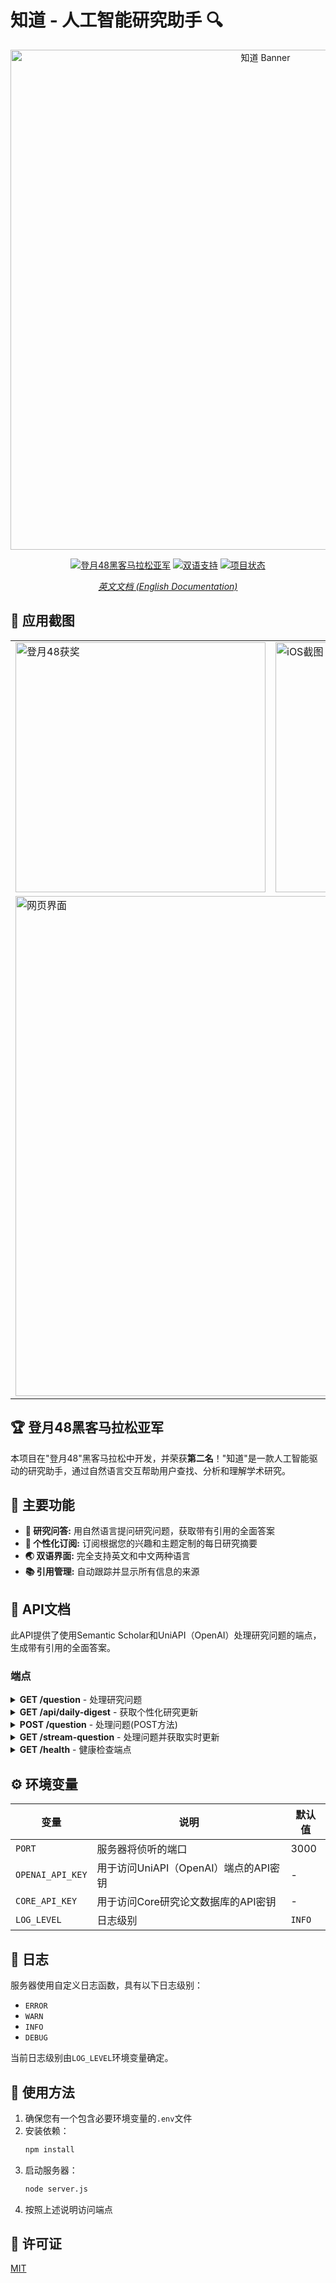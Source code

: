 # 知道 - 人工智能研究助手 🔍

<div align="center">
  <img src="https://github.com/user-attachments/assets/768f58e6-0e5a-4ecc-a837-721dc2ba4461" alt="知道 Banner" width="800"/>
  
  [![登月48黑客马拉松亚军](https://img.shields.io/badge/登月48-亚军-silver?style=for-the-badge)](https://github.com/ZigaoWang/ai-search)
  [![双语支持](https://img.shields.io/badge/双语支持-中文%20%7C%20English-blue?style=for-the-badge)](https://github.com/ZigaoWang/ai-search)
  [![项目状态](https://img.shields.io/badge/状态-活跃-brightgreen?style=for-the-badge)](https://github.com/ZigaoWang/ai-search)

  *[英文文档 (English Documentation)](README.md)*
</div>

## 📱 应用截图

<div align="center">
  <table>
    <tr>
      <td><img src="https://github.com/user-attachments/assets/e7b2880b-b80d-42ea-9ebf-ca81380c636b" alt="登月48获奖" width="400"/></td>
      <td><img src="https://github.com/user-attachments/assets/92417291-442f-4e97-bf75-591d1eebc573" alt="iOS截图" width="400"/></td>
    </tr>
    <tr>
      <td colspan="2"><img src="https://github.com/user-attachments/assets/7fa3a92d-b010-4870-9208-6294411140e3" alt="网页界面" width="800"/></td>
    </tr>
  </table>
</div>

## 🏆 登月48黑客马拉松亚军

本项目在"登月48"黑客马拉松中开发，并荣获**第二名**！"知道"是一款人工智能驱动的研究助手，通过自然语言交互帮助用户查找、分析和理解学术研究。

## 🌟 主要功能

- **🔎 研究问答:** 用自然语言提问研究问题，获取带有引用的全面答案
- **📰 个性化订阅:** 订阅根据您的兴趣和主题定制的每日研究摘要
- **🌏 双语界面:** 完全支持英文和中文两种语言
- **📚 引用管理:** 自动跟踪并显示所有信息的来源

## 🚀 API文档

此API提供了使用Semantic Scholar和UniAPI（OpenAI）处理研究问题的端点，生成带有引用的全面答案。

### 端点

<details>
<summary><strong>GET /question</strong> - 处理研究问题</summary>

通过研究流程处理问题。

**查询参数:**
- `query` (字符串): 要处理的用户问题
- `sse` (布尔值, 可选): 如果设置为`true`，则启用服务器发送事件(SSE)以获取实时更新

**响应:**
- `200 OK`: 返回包含答案和元数据的结果对象
- `400 Bad Request`: 缺少查询参数
- `500 Internal Server Error`: 处理请求时出错
</details>

<details>
<summary><strong>GET /api/daily-digest</strong> - 获取个性化研究更新</summary>

获取基于订阅主题的个性化每日研究摘要。

**查询参数:**
- `topics` (字符串): 接收研究更新的主题
- `userId` (字符串, 可选): 用于个性化的用户标识符

**响应:**
- `200 OK`: 返回个性化研究摘要
- `400 Bad Request`: 缺少主题参数
- `500 Internal Server Error`: 生成摘要时出错
</details>

<details>
<summary><strong>POST /question</strong> - 处理问题(POST方法)</summary>

使用POST请求通过研究流程处理问题。

**请求体:**
- `query` (字符串): 要处理的用户问题

**响应:**
- `200 OK`: 返回包含答案和元数据的结果对象
- `400 Bad Request`: 请求体中缺少查询
- `500 Internal Server Error`: 处理请求时出错
</details>

<details>
<summary><strong>GET /stream-question</strong> - 处理问题并获取实时更新</summary>

处理问题并获取实时更新。

**查询参数:**
- `query` (字符串): 要处理的用户问题

**响应:**
- `200 OK`: 返回实时更新和包含答案和元数据的最终结果对象
- `400 Bad Request`: 缺少查询参数
- `500 Internal Server Error`: 处理请求时出错
</details>

<details>
<summary><strong>GET /health</strong> - 健康检查端点</summary>

用于验证服务器状态的健康检查端点。

**响应:**
- `200 OK`: 返回服务器状态、版本、环境和时间戳
</details>

## ⚙️ 环境变量

| 变量 | 说明 | 默认值 |
|----------|-------------|---------|
| `PORT` | 服务器将侦听的端口 | 3000 |
| `OPENAI_API_KEY` | 用于访问UniAPI（OpenAI）端点的API密钥 | - |
| `CORE_API_KEY` | 用于访问Core研究论文数据库的API密钥 | - |
| `LOG_LEVEL` | 日志级别 | `INFO` |

## 📝 日志

服务器使用自定义日志函数，具有以下日志级别：
- `ERROR`
- `WARN`
- `INFO`
- `DEBUG`

当前日志级别由`LOG_LEVEL`环境变量确定。

## 🧰 使用方法

1. 确保您有一个包含必要环境变量的`.env`文件
2. 安装依赖：
   ```bash
   npm install
   ```
3. 启动服务器：
   ```bash
   node server.js
   ```
4. 按照上述说明访问端点

## 📄 许可证

[MIT](LICENSE)
